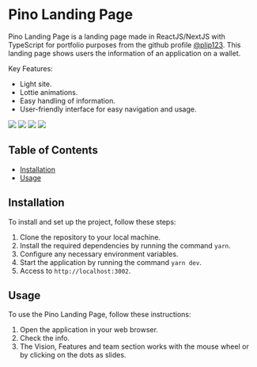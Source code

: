 # Pino Landing Page

Pino Landing Page is a landing page made in ReactJS/NextJS with TypeScript for portfolio purposes from the github profile [@plip123](https://github.com/plip123). This landing page shows users the information of an application on a wallet.

Key Features:

- Light site.
- Lottie animations.
- Easy handling of information.
- User-friendly interface for easy navigation and usage.

<span>
  <img src= "https://img.shields.io/badge/react-%2320232a.svg?style=for-the-badge&logo=react&logoColor=%2361DAFB">
  <img src= "https://img.shields.io/badge/Next.js-black?logo=next.js&logoColor=white">
  <img src= "https://img.shields.io/badge/Ethereum-3C3C3D?style=for-the-badge&logo=Ethereum&logoColor=white">
  <img src= "https://img.shields.io/badge/GitHub_Actions-2088FF?logo=github-actions&logoColor=white">
</span>

## Table of Contents

- [Installation](#installation)
- [Usage](#usage)

## Installation

To install and set up the project, follow these steps:

1. Clone the repository to your local machine.
2. Install the required dependencies by running the command `yarn`.
3. Configure any necessary environment variables.
4. Start the application by running the command `yarn dev`.
5. Access to `http://localhost:3002`.

## Usage

To use the Pino Landing Page, follow these instructions:

1. Open the application in your web browser.
2. Check the info.
3. The Vision, Features and team section works with the mouse wheel or by clicking on the dots as slides.
